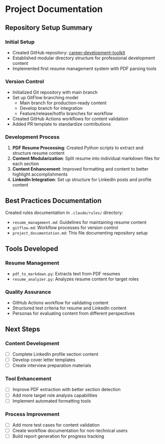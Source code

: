 # Project Documentation

## Repository Setup Summary

### Initial Setup
- Created GitHub repository: [career-development-toolkit](https://github.com/o2alexanderfedin/career-development-toolkit)
- Established modular directory structure for professional development content
- Implemented first resume management system with PDF parsing tools

### Version Control
- Initialized Git repository with main branch
- Set up GitFlow branching model
  - Main branch for production-ready content
  - Develop branch for integration
  - Feature/release/hotfix branches for workflow
- Created GitHub Actions workflows for content validation
- Added PR template to standardize contributions

### Development Process
1. **PDF Resume Processing**: Created Python scripts to extract and structure resume content
2. **Content Modularization**: Split resume into individual markdown files for each section
3. **Content Enhancement**: Improved formatting and content to better highlight accomplishments
4. **LinkedIn Integration**: Set up structure for LinkedIn posts and profile content

## Best Practices Documentation

Created rules documentation in `.claude/rules/` directory:
- `resume_management.md`: Guidelines for maintaining resume content
- `gitflow.md`: Workflow processes for version control
- `project_documentation.md`: This file documenting repository setup

## Tools Developed

### Resume Management
- `pdf_to_markdown.py`: Extracts text from PDF resumes
- `resume_analyzer.py`: Analyzes resume content for target roles

### Quality Assurance
- GitHub Actions workflow for validating content
- Structured test criteria for resume and LinkedIn content
- Personas for evaluating content from different perspectives

## Next Steps

### Content Development
- [ ] Complete LinkedIn profile section content
- [ ] Develop cover letter templates
- [ ] Create interview preparation materials

### Tool Enhancement
- [ ] Improve PDF extraction with better section detection
- [ ] Add more target role analysis capabilities
- [ ] Implement automated formatting tools

### Process Improvement
- [ ] Add more test cases for content validation
- [ ] Create workflow documentation for non-technical users
- [ ] Build report generation for progress tracking